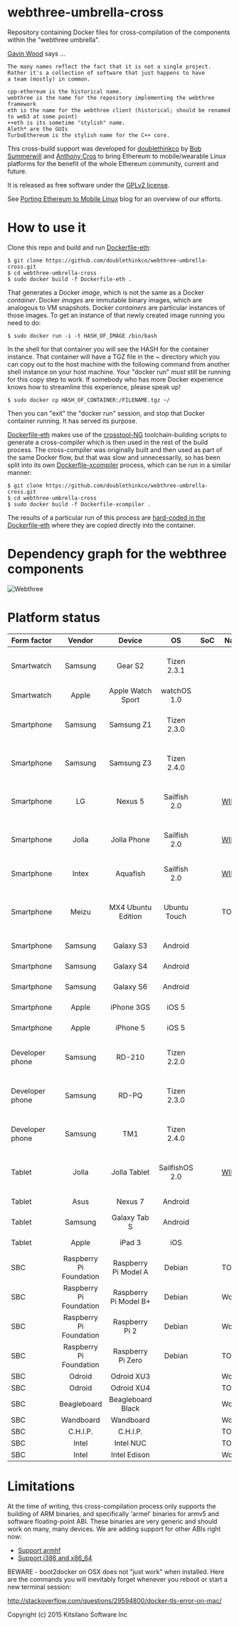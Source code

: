 # webthree-umbrella-cross

Repository containing Docker files for cross-compilation of the
components within the "webthree umbrella".

[Gavin Wood](https://github.com/gavofyork) says ...

    The many names reflect the fact that it is not a single project.
    Rather it's a collection of software that just happens to have
    a team (mostly) in common.
    
    cpp-ethereum is the historical name.
    webthree is the name for the repository implementing the webthree framework
    eth is the name for the webthree client (historical; should be renamed to web3 at some point)
    ++eth is its sometime "stylish" name.
    Aleth* are the GUIs
    TurboEthereum is the stylish name for the C++ core.

This cross-build support was developed for
[doublethinkco](http://doublethink.co) by
[Bob Summerwill](http://bobsummerwill.com)
and
[Anthony Cros](https://github.com/anthony-cros)
to bring Ethereum to mobile/wearable Linux platforms for the benefit
of the whole Ethereum community, current and future.

It is released as free software under the
[GPLv2 license](https://github.com/doublethinkco/webthree-umbrella-cross/blob/master/LICENSE.txt).

See [Porting Ethereum to Mobile Linux](http://doublethink.co/2015/09/22/porting-ethereum-to-mobile-linux/)
blog for an overview of our efforts.

# How to use it

Clone this repo and build and run [Dockerfile-eth](https://github.com/doublethinkco/webthree-umbrella-cross/blob/master/Dockerfile-eth):

    $ git clone https://github.com/doublethinkco/webthree-umbrella-cross.git
    $ cd webthree-umbrella-cross
    $ sudo docker build -f Dockerfile-eth .

That generates a Docker *image*, which is not the same as a Docker
*container*.  Docker *images* are immutable binary images, which are
analogous to VM snapshots.  Docker *containers* are particular instances
of those images.  To get an instance of that newly created image running
you need to do:

    $ sudo docker run -i -t HASH_OF_IMAGE /bin/bash

In the shell for that container you will see the HASH for the container
instance.  That container will have a TGZ file in the ~ directory
which you can copy out to the host machine with the following command
from another shell instance on your host machine.  Your "docker run"
*must* still be running for this copy step to work.    If somebody who
has more Docker experience knows how to streamline this experience,
please speak up!

    $ sudo docker cp HASH_OF_CONTAINER:/FILENAME.tgz ~/

Then you can "exit" the "docker run" session, and stop that Docker
container running.   It has served its purpose.

[Dockerfile-eth](https://github.com/doublethinkco/webthree-umbrella-cross/blob/master/Dockerfile-eth)
makes use of the [crosstool-NG](http://crosstool-ng.org/) toolchain-building
scripts to generate a cross-compiler which is then used in the rest of the
build process.  The cross-compiler was originally built and then used as
part of the same Docker flow, but that was slow and unnecessarily, so has
been split into its own [Dockerfile-xcompiler](https://github.com/doublethinkco/webthree-umbrella-cross/blob/master/Dockerfile-xcompiler)
process, which can be run in a similar manner:

    $ git clone https://github.com/doublethinkco/webthree-umbrella-cross.git
    $ cd webthree-umbrella-cross
    $ sudo docker build -f Dockerfile-xcompiler .

The results of a particular run of this process are
[hard-coded in the Dockerfile-eth](https://github.com/doublethinkco/webthree-umbrella-cross/blob/master/Dockerfile-eth#L46)
where they are copied directly into the container.


# Dependency graph for the webthree components

![Webthree](https://ipfs.pics/ipfs/QmcaAgncr7MgUKNBb4ebEDHVE4uro2g2NS6krMcGXyPq4n)

# Platform status


| Form factor      | Vendor                  | Device                | OS             | SoC | Native    | Cross     | Notes |
| ---------------- |:-----------------------:|:---------------------:|:--------------:| --- | --------- | --------- | ----------------------------
| Smartwatch      | Samsung                 | Gear S2               | Tizen 2.3.1    | |         | [Broken #20](https://github.com/doublethinkco/webthree-umbrella-cross/issues/20)  | Working through ABI issues
| Smartwatch      | Apple                   | Apple Watch Sport     | watchOS 1.0    | |         | [TODO #41](https://github.com/doublethinkco/webthree-umbrella-cross/issues/41)    |
| Smartphone      | Samsung                 | Samsung Z1            | Tizen 2.3.0    | |         | [Broken #20](https://github.com/doublethinkco/webthree-umbrella-cross/issues/20) | Working through ABI issues
| Smartphone      | Samsung                 | Samsung Z3            | Tizen 2.4.0    | |         | [Broken #20](https://github.com/doublethinkco/webthree-umbrella-cross/issues/20)  | Working through ABI issues
| Smartphone      | LG                      | Nexus 5               | Sailfish 2.0   | | [WIP](https://build.merproject.org/project/show/home:vgrade:ethereum) | [Broken #21](https://github.com/doublethinkco/webthree-umbrella-cross/issues/21) | Working through ABI issues
| Smartphone      | Jolla                   | Jolla Phone           | Sailfish 2.0   | | [WIP](https://build.merproject.org/project/show/home:vgrade:ethereum) | [Broken #21](https://github.com/doublethinkco/webthree-umbrella-cross/issues/21) | Working through ABI issues
| Smartphone      | Intex                   | Aquafish              | Sailfish 2.0   | | [WIP](https://build.merproject.org/project/show/home:vgrade:ethereum) | [Broken #21](https://github.com/doublethinkco/webthree-umbrella-cross/issues/21) | Due for release in Q1 2016
| Smartphone      | Meizu                   | MX4 Ubuntu Edition    | Ubuntu Touch   | | TODO    | [TODO #3](https://github.com/doublethinkco/webthree-umbrella-cross/issues/3)    | Anthony struggling with device setup
| Smartphone      | Samsung                 | Galaxy S3             | Android        | |         | [TODO #35](https://github.com/doublethinkco/webthree-umbrella-cross/issues/35) |
| Smartphone      | Samsung                 | Galaxy S4             | Android        | |         | [TODO #35](https://github.com/doublethinkco/webthree-umbrella-cross/issues/35) |
| Smartphone      | Samsung                 | Galaxy S6             | Android        | |         | [TODO #35](https://github.com/doublethinkco/webthree-umbrella-cross/issues/35) | 
| Smartphone      | Apple                   | iPhone 3GS            | iOS 5          | |         | [TODO #36](https://github.com/doublethinkco/webthree-umbrella-cross/issues/36)    |
| Smartphone      | Apple                   | iPhone 5              | iOS 5          | |         | [TODO #36](https://github.com/doublethinkco/webthree-umbrella-cross/issues/36)    |
| Developer phone | Samsung                 | RD-210                | Tizen 2.2.0    | |         | [Broken #20](https://github.com/doublethinkco/webthree-umbrella-cross/issues/20)  | Working through ABI issues
| Developer phone | Samsung                 | RD-PQ                 | Tizen 2.3.0    | |         | [Broken #20](https://github.com/doublethinkco/webthree-umbrella-cross/issues/20)  | Working through ABI issues
| Developer phone | Samsung                 | TM1                   | Tizen 2.4.0    | |         | [Broken #20](https://github.com/doublethinkco/webthree-umbrella-cross/issues/20)  | Working through ABI issues
| Tablet          | Jolla                   | Jolla Tablet          | SailfishOS 2.0 | | [WIP](https://build.merproject.org/project/show/home:vgrade:ethereum) | [Broken #21](https://github.com/doublethinkco/webthree-umbrella-cross/issues/21) | Working through ABI issues
| Tablet          | Asus                    | Nexus 7               | Android        | |         | [TODO #35](https://github.com/doublethinkco/webthree-umbrella-cross/issues/35) |
| Tablet          | Samsung                 | Galaxy Tab S          | Android        | |         | [TODO #35](https://github.com/doublethinkco/webthree-umbrella-cross/issues/35) |
| Tablet          | Apple                   | iPad 3                | iOS            | |         | [TODO #36](https://github.com/doublethinkco/webthree-umbrella-cross/issues/36) |
| SBC             | Raspberry Pi Foundation | Raspberry Pi Model A  | Debian         | | TODO    | TODO    |
| SBC             | Raspberry Pi Foundation | Raspberry Pi Model B+ | Debian         | | Working | TODO    |
| SBC             | Raspberry Pi Foundation | Raspberry Pi 2        | Debian         | | Working | [Working](https://twitter.com/EthEmbedded/status/670628642125438977) |
| SBC             | Raspberry Pi Foundation | Raspberry Pi Zero     | Debian         | | TODO    | [Working](https://twitter.com/vgrade/status/670677685622939649) |
| SBC             | Odroid                  | Odroid XU3            |                | | Working | [Working](https://twitter.com/BobSummerwill/status/670585217384628224) |
| SBC             | Odroid                  | Odroid XU4            |                | | TODO    | TODO    |
| SBC             | Beagleboard             | Beagleboard Black     |                | | Working | TODO    |
| SBC             | Wandboard               | Wandboard             |                | | Working | [Working](https://twitter.com/BobSummerwill/status/670573142914519040) |
| SBC             | C.H.I.P.                | C.H.I.P.              |                | | TODO    | TODO    |
| SBC             | Intel                   | Intel NUC             |                | | TODO    | TODO    |
| SBC             | Intel                   | Intel Edison          |                | | Working | TODO    |

# Limitations

At the time of writing, this cross-compilation process only supports
the building of ARM binaries, and specifically 'armel' binaries for
armv5 and software floating-point ABI.  These binaries are very
generic and should work on many, many devices.   We are adding support
for other ABIs right now:

- [Support armhf](https://github.com/doublethinkco/webthree-umbrella-cross/issues/10)
- [Support i386 and x86_64](https://github.com/doublethinkco/webthree-umbrella-cross/issues/37)

BEWARE - boot2docker on OSX does not "just work" when installed.
Here are the commands you will inevitably forget whenever you reboot
or start a new terminal session:

http://stackoverflow.com/questions/29594800/docker-tls-error-on-mac/


Copyright (c) 2015 Kitsilano Software Inc
